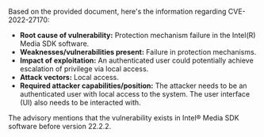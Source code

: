 Based on the provided document, here's the information regarding CVE-2022-27170:

*   **Root cause of vulnerability:** Protection mechanism failure in the Intel(R) Media SDK software.
*   **Weaknesses/vulnerabilities present:** Failure in protection mechanisms.
*   **Impact of exploitation:** An authenticated user could potentially achieve escalation of privilege via local access.
*  **Attack vectors:** Local access.
*   **Required attacker capabilities/position:** The attacker needs to be an authenticated user with local access to the system. The user interface (UI) also needs to be interacted with.

The advisory mentions that the vulnerability exists in Intel® Media SDK software before version 22.2.2.